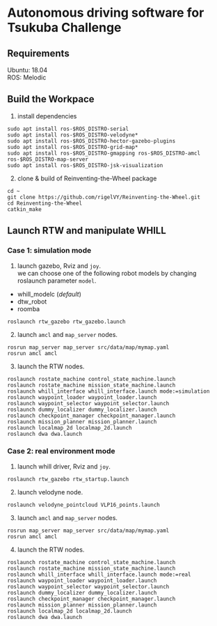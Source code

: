 # Autonomous driving software for Tsukuba Challenge

## Requirements
Ubuntu: 18.04  
ROS: Melodic

## Build the Workpace
1. install dependencies
```
sudo apt install ros-$ROS_DISTRO-serial
sudo apt install ros-$ROS_DISTRO-velodyne*
sudo apt install ros-$ROS_DISTRO-hector-gazebo-plugins
sudo apt install ros-$ROS_DISTRO-grid-map*
sudo apt install ros-$ROS_DISTRO-gmapping ros-$ROS_DISTRO-amcl ros-$ROS_DISTRO-map-server 
sudo apt install ros-$ROS_DISTRO-jsk-visualization
```

2. clone & build of Reinventing-the-Wheel package
```
cd ~
git clone https://github.com/rigelVY/Reinventing-the-Wheel.git
cd Reinventing-the-Wheel
catkin_make
```

## Launch RTW and manipulate WHILL

### Case 1: simulation mode
1. launch gazebo, Rviz and `joy`.  
we can choose one of the following robot models by changing roslaunch parameter `model`.
- whill_modelc (*default*)
- dtw_robot
- roomba
```
roslaunch rtw_gazebo rtw_gazebo.launch
```

2. launch `amcl` and `map_server` nodes.
```
rosrun map_server map_server src/data/map/mymap.yaml
rosrun amcl amcl
```

3. launch the RTW nodes.
```
roslaunch rostate_machine control_state_machine.launch
roslaunch rostate_machine mission_state_machine.launch
roslaunch whill_interface whill_interface.launch mode:=simulation
roslaunch waypoint_loader waypoint_loader.launch
roslaunch waypoint_selector waypoint_selector.launch
roslaunch dummy_localizer dummy_localizer.launch
roslaunch checkpoint_manager checkpoint_manager.launch
roslaunch mission_planner mission_planner.launch
roslaunch localmap_2d localmap_2d.launch
roslaunch dwa dwa.launch
```

### Case 2: real environment mode
1. launch whill driver, Rviz and `joy`.  
```
roslaunch rtw_gazebo rtw_startup.launch 
```

2. launch velodyne node.
```
roslaunch velodyne_pointcloud VLP16_points.launch
```

3. launch `amcl` and `map_server` nodes.
```
rosrun map_server map_server src/data/map/mymap.yaml
rosrun amcl amcl
```

4. launch the RTW nodes.
```
roslaunch rostate_machine control_state_machine.launch
roslaunch rostate_machine mission_state_machine.launch
roslaunch whill_interface whill_interface.launch mode:=real
roslaunch waypoint_loader waypoint_loader.launch
roslaunch waypoint_selector waypoint_selector.launch
roslaunch dummy_localizer dummy_localizer.launch
roslaunch checkpoint_manager checkpoint_manager.launch
roslaunch mission_planner mission_planner.launch
roslaunch localmap_2d localmap_2d.launch
roslaunch dwa dwa.launch
```
